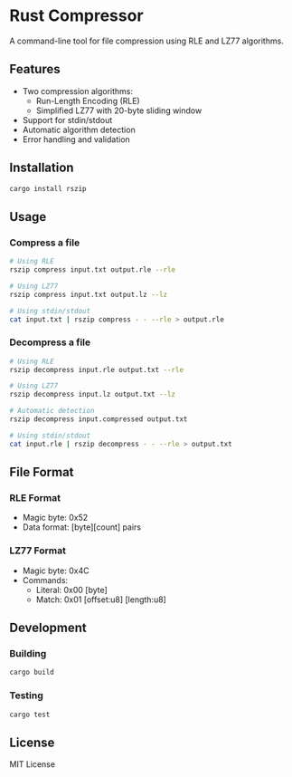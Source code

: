 # Rust Compressor

A command-line tool for file compression using RLE and LZ77 algorithms.

## Features

- Two compression algorithms:
  - Run-Length Encoding (RLE)
  - Simplified LZ77 with 20-byte sliding window
- Support for stdin/stdout
- Automatic algorithm detection
- Error handling and validation

## Installation

```bash
cargo install rszip
```

## Usage

### Compress a file

```bash
# Using RLE
rszip compress input.txt output.rle --rle

# Using LZ77
rszip compress input.txt output.lz --lz

# Using stdin/stdout
cat input.txt | rszip compress - - --rle > output.rle
```

### Decompress a file

```bash
# Using RLE
rszip decompress input.rle output.txt --rle

# Using LZ77
rszip decompress input.lz output.txt --lz

# Automatic detection
rszip decompress input.compressed output.txt

# Using stdin/stdout
cat input.rle | rszip decompress - - --rle > output.txt
```

## File Format

### RLE Format
- Magic byte: 0x52
- Data format: [byte][count] pairs

### LZ77 Format
- Magic byte: 0x4C
- Commands:
  - Literal: 0x00 [byte]
  - Match: 0x01 [offset:u8] [length:u8]

## Development

### Building

```bash
cargo build
```

### Testing

```bash
cargo test
```

## License

MIT License